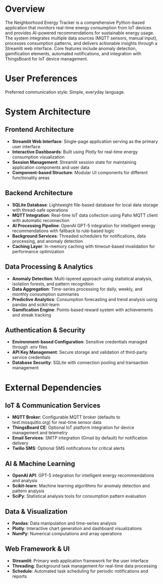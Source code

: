 # Overview

The Neighborhood Energy Tracker is a comprehensive Python-based application that monitors real-time energy consumption from IoT devices and provides AI-powered recommendations for sustainable energy usage. The system integrates multiple data sources (MQTT sensors, manual input), processes consumption patterns, and delivers actionable insights through a Streamlit web interface. Core features include anomaly detection, gamification elements, automated notifications, and integration with ThingsBoard for IoT device management.

# User Preferences

Preferred communication style: Simple, everyday language.

# System Architecture

## Frontend Architecture
- **Streamlit Web Interface**: Single-page application serving as the primary user interface
- **Interactive Dashboards**: Built using Plotly for real-time energy consumption visualization
- **Session Management**: Streamlit session state for maintaining application components and user data
- **Component-based Structure**: Modular UI components for different functionality areas

## Backend Architecture
- **SQLite Database**: Lightweight file-based database for local data storage with thread-safe operations
- **MQTT Integration**: Real-time IoT data collection using Paho MQTT client with automatic reconnection
- **AI Processing Pipeline**: OpenAI GPT-5 integration for intelligent energy recommendations with fallback to rule-based logic
- **Background Services**: Threaded schedulers for notifications, data processing, and anomaly detection
- **Caching Layer**: In-memory caching with timeout-based invalidation for performance optimization

## Data Processing & Analytics
- **Anomaly Detection**: Multi-layered approach using statistical analysis, isolation forests, and pattern recognition
- **Data Aggregation**: Time-series processing for daily, weekly, and monthly consumption summaries
- **Predictive Analytics**: Consumption forecasting and trend analysis using pandas and scikit-learn
- **Gamification Engine**: Points-based reward system with achievements and streak tracking

## Authentication & Security
- **Environment-based Configuration**: Sensitive credentials managed through .env files
- **API Key Management**: Secure storage and validation of third-party service credentials
- **Database Security**: SQLite with connection pooling and transaction management

# External Dependencies

## IoT & Communication Services
- **MQTT Broker**: Configurable MQTT broker (defaults to test.mosquitto.org) for real-time sensor data
- **ThingsBoard CE**: Optional IoT platform integration for device management and telemetry
- **Email Services**: SMTP integration (Gmail by default) for notification delivery
- **Twilio SMS**: Optional SMS notifications for critical alerts

## AI & Machine Learning
- **OpenAI API**: GPT-5 integration for intelligent energy recommendations and analysis
- **Scikit-learn**: Machine learning algorithms for anomaly detection and pattern analysis
- **SciPy**: Statistical analysis tools for consumption pattern evaluation

## Data & Visualization
- **Pandas**: Data manipulation and time-series analysis
- **Plotly**: Interactive chart generation and dashboard visualizations
- **NumPy**: Numerical computations and array operations

## Web Framework & UI
- **Streamlit**: Primary web application framework for the user interface
- **Threading**: Background task management for real-time data processing
- **Schedule**: Automated task scheduling for periodic notifications and reports